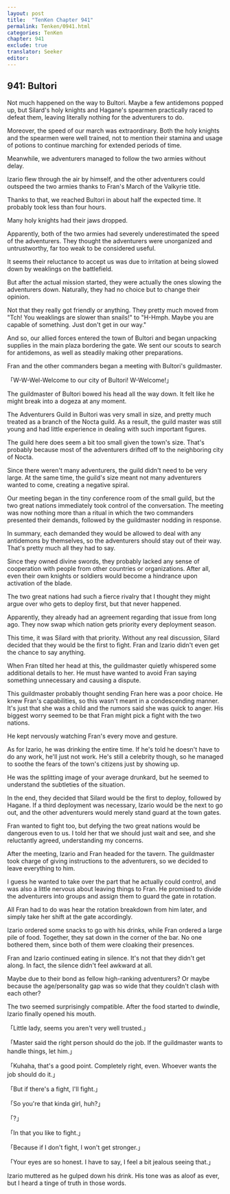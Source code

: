 ```yaml
---
layout: post
title:  "TenKen Chapter 941"
permalink: Tenken/0941.html
categories: TenKen
chapter: 941
exclude: true
translator: Seeker
editor: 
---
```

<h2>941: Bultori</h2>

Not much happened on the way to Bultori. Maybe a few antidemons popped up, but Silard's holy knights and Hagane's spearmen practically raced to defeat them, leaving literally nothing for the adventurers to do.

Moreover, the speed of our march was extraordinary. Both the holy knights and the spearmen were well trained, not to mention their stamina and usage of potions to continue marching for extended periods of time.

Meanwhile, we adventurers managed to follow the two armies without delay.

Izario flew through the air by himself, and the other adventurers could outspeed the two armies thanks to Fran's March of the Valkyrie title.

Thanks to that, we reached Bultori in about half the expected time. It probably took less than four hours.

Many holy knights had their jaws dropped.

Apparently, both of the two armies had severely underestimated the speed of the adventurers. They thought the adventurers were unorganized and untrustworthy, far too weak to be considered useful.

It seems their reluctance to accept us was due to irritation at being slowed down by weaklings on the battlefield.

But after the actual mission started, they were actually the ones slowing the adventurers down. Naturally, they had no choice but to change their opinion.

Not that they really got friendly or anything. They pretty much moved from "Tch! You weaklings are slower than snails!" to "H-Hmph. Maybe you are capable of something. Just don't get in our way."

And so, our allied forces entered the town of Bultori and began unpacking supplies in the main plaza bordering the gate. We sent our scouts to search for antidemons, as well as steadily making other preparations.

Fran and the other commanders began a meeting with Bultori's guildmaster.

「W-W-Wel-Welcome to our city of Bultori! W-Welcome!」

The guildmaster of Bultori bowed his head all the way down. It felt like he might break into a dogeza at any moment.

The Adventurers Guild in Bultori was very small in size, and pretty much treated as a branch of the Nocta guild. As a result, the guild master was still young and had little experience in dealing with such important figures.

The guild here does seem a bit too small given the town's size. That's probably because most of the adventurers drifted off to the neighboring city of Nocta.

Since there weren't many adventurers, the guild didn't need to be very large. At the same time, the guild's size meant not many adventurers wanted to come, creating a negative spiral.

Our meeting began in the tiny conference room of the small guild, but the two great nations immediately took control of the conversation. The meeting was now nothing more than a ritual in which the two commanders presented their demands, followed by the guildmaster nodding in response.

In summary, each demanded they would be allowed to deal with any antidemons by themselves, so the adventurers should stay out of their way. That's pretty much all they had to say.

Since they owned divine swords, they probably lacked any sense of cooperation with people from other countries or organizations. After all, even their own knights or soldiers would become a hindrance upon activation of the blade.

The two great nations had such a fierce rivalry that I thought they might argue over who gets to deploy first, but that never happened.

Apparently, they already had an agreement regarding that issue from long ago. They now swap which nation gets priority every deployment season.

This time, it was Silard with that priority. Without any real discussion, Silard decided that they would be the first to fight. Fran and Izario didn't even get the chance to say anything.

When Fran tilted her head at this, the guildmaster quietly whispered some additional details to her. He must have wanted to avoid Fran saying something unnecessary and causing a dispute.

This guildmaster probably thought sending Fran here was a poor choice. He knew Fran's capabilities, so this wasn't meant in a condescending manner. It's just that she was a child and the rumors said she was quick to anger. His biggest worry seemed to be that Fran might pick a fight with the two nations.

He kept nervously watching Fran's every move and gesture.

As for Izario, he was drinking the entire time. If he's told he doesn't have to do any work, he'll just not work. He's still a celebrity though, so he managed to soothe the fears of the town's citizens just by showing up.

He was the splitting image of your average drunkard, but he seemed to understand the subtleties of the situation.

In the end, they decided that Silard would be the first to deploy, followed by Hagane. If a third deployment was necessary, Izario would be the next to go out, and the other adventurers would merely stand guard at the town gates.

Fran wanted to fight too, but defying the two great nations would be dangerous even to us. I told her that we should just wait and see, and she reluctantly agreed, understanding my concerns.

After the meeting, Izario and Fran headed for the tavern. The guildmaster took charge of giving instructions to the adventurers, so we decided to leave everything to him.

I guess he wanted to take over the part that he actually could control, and was also a little nervous about leaving things to Fran. He promised to divide the adventurers into groups and assign them to guard the gate in rotation.

All Fran had to do was hear the rotation breakdown from him later, and simply take her shift at the gate accordingly.

Izario ordered some snacks to go with his drinks, while Fran ordered a large pile of food. Together, they sat down in the corner of the bar. No one bothered them, since both of them were cloaking their presences.

Fran and Izario continued eating in silence. It's not that they didn't get along. In fact, the silence didn't feel awkward at all.

Maybe due to their bond as fellow high-ranking adventurers? Or maybe because the age/personality gap was so wide that they couldn't clash with each other?

The two seemed surprisingly compatible. After the food started to dwindle, Izario finally opened his mouth.

「Little lady, seems you aren't very well trusted.」

「Master said the right person should do the job. If the guildmaster wants to handle things, let him.」

「Kuhaha, that's a good point. Completely right, even. Whoever wants the job should do it.」

「But if there's a fight, I'll fight.」

「So you're that kinda girl, huh?」

「?」

「In that you like to fight.」

「Because if I don't fight, I won't get stronger.」

「Your eyes are so honest. I have to say, I feel a bit jealous seeing that.」

Izario muttered as he gulped down his drink. His tone was as aloof as ever, but I heard a tinge of truth in those words.



